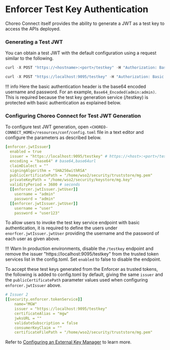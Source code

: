 # Enforcer Test Key Authentication

Choreo Connect itself provides the ability to generate a JWT as a test key to access the APIs deployed.

### Generating a Test JWT

You can obtain a test JWT with the default configuration using a request similar to the following.

``` java tab="Format"
curl -X POST "https://<hostname>:<port>/testkey" -H "Authorization: Basic <Base64_Encoded(username:password)>" -k
```

``` java tab="Example"
curl -X POST "https://localhost:9095/testkey" -H "Authorization: Basic YWRtaW46YWRtaW4=" -k
```

!!! info
    Here the basic authentication header is the base64 encoded username and password. For an example, `Base64_Encoded(admin:admin)`. This is required because the test key generation service (/testkey) is protected with basic authentication as explained below.

### Configuring Choreo Connect for Test JWT Generation

To configure test JWT generation, open `<CHOREO-CONNECT_HOME>/resources/conf/config.toml` file in a text editor and configure the parameters as described below.

``` yaml
[enforcer.jwtIssuer]
  enabled = true
  issuer = "https://localhost:9095/testkey" # https://<host>:<port>/testkey
  encoding = "base64" # base64,base64url
  claimDialect = ""
  signingAlgorithm = "SHA256withRSA"
  publicCertificatePath = "/home/wso2/security/truststore/mg.pem"
  privateKeyPath = "/home/wso2/security/keystore/mg.key"
  validityPeriod = 3600 # seconds
  [[enforcer.jwtIssuer.jwtUser]]
    username = "admin"
    password = "admin"
  [[enforcer.jwtIssuer.jwtUser]]
    username = "user"
    password = "user123"
```

To allow users to invoke the test key service endpoint with basic authentication, it is required to define the users under `enorfcer.jwtIssuer.jwtUser` providing the username and the password of each user as given above.

!!! Warn
    In production environments, disable the `/testkey` endpoint and remove the issuer "https://localhost:9095/testkey" from the trusted token services list in the config.toml. Set `enabled` to false to disable the endpoint.

To accept these test keys generated from the Enforcer as trusted tokens, the following is added to config.toml by default, giving the same `issuer` and the `publicCertificatePath` parameter values used when configuring `enforcer.jwtIssuer` above.

``` yaml
# Issuer 2
[[security.enforcer.tokenService]]
    name="MGW"
    issuer = "https://localhost:9095/testkey"
    certificateAlias = "mgw"
    jwksURL = ""
    validateSubscription = false
    consumerKeyClaim = ""
    certificateFilePath = "/home/wso2/security/truststore/mg.pem"
```

Refer to [Configuring an External Key Manager]({{base_path}}/deploy-and-publish/deploy-on-gateway/choreo-connect/security/api-authentication/configuring-an-external-key-manager/) to learn more.
